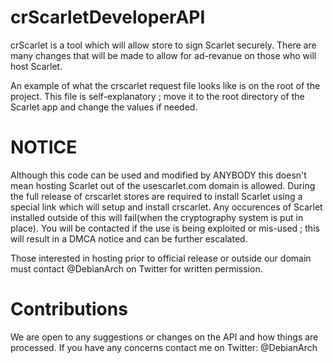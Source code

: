 # crScarletDeveloperAPI
crScarlet is a tool which will allow store to sign Scarlet securely.
There are many changes that will be made to allow for ad-revanue on those who will host Scarlet.

An example of what the crscarlet request file looks like is on the root of the project.
This file is self-explanatory ; move it to the root directory of the Scarlet app and change the values if needed.

# NOTICE
Although this code can be used and modified by ANYBODY this doesn't mean hosting Scarlet out of the usescarlet.com domain is allowed.
During the full release of crscarlet stores are required to install Scarlet using a special link which will setup and install crscarlet.
Any occurences of Scarlet installed outside of this will fail(when the cryptography system is put in place). 
You will be contacted if the use is being exploited or mis-used ; this will result in a DMCA notice and can be further escalated.

Those interested in hosting prior to official release or outside our domain must contact @DebianArch on Twitter for written permission.

# Contributions
We are open to any suggestions or changes on the API and how things are processed.
If you have any concerns contact me on Twitter: @DebianArch

